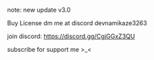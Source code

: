 note: new update v3.0

Buy License dm me
at discord devnamikaze3263

join discord: https://discord.gg/CgjGGxZ3QU

subscribe for support me >_<
